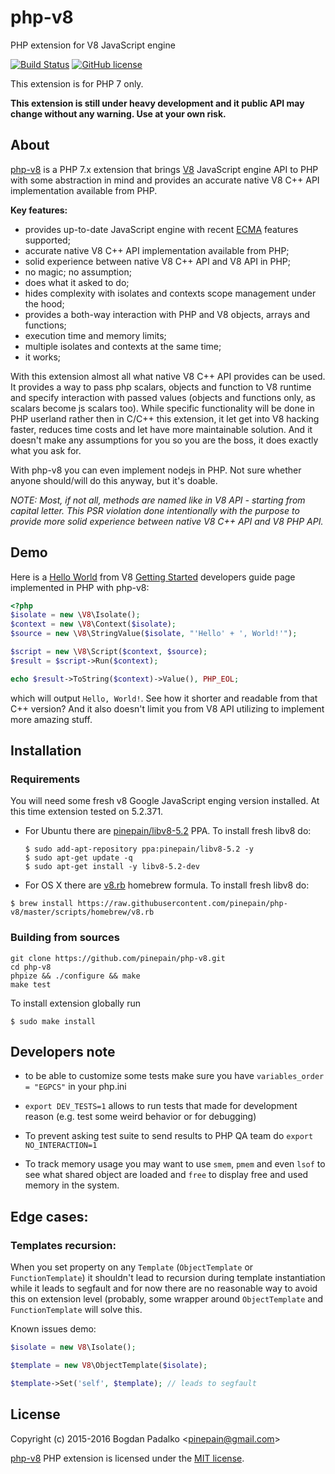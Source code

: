 # php-v8
PHP extension for V8 JavaScript engine

[![Build Status](https://travis-ci.org/pinepain/php-v8.svg)](https://travis-ci.org/pinepain/php-v8)
[![GitHub license](https://img.shields.io/badge/license-MIT-blue.svg)](https://raw.githubusercontent.com/pinepain/php-v8/master/LICENSE)

This extension is for PHP 7 only.

**This extension is still under heavy development and it public API may change without any warning. Use at your own risk.**


## About
[php-v8](https://github.com/pinepain/php-v8) is a PHP 7.x extension
that brings [V8](https://developers.google.com/v8/intro) JavaScript engine API to PHP with some abstraction in mind and
provides an accurate native V8 C++ API implementation available from PHP.

**Key features:**
 - provides up-to-date JavaScript engine with recent [ECMA](http://kangax.github.io/compat-table) features supported;
 - accurate native V8 C++ API implementation available from PHP;
 - solid experience between native V8 C++ API and V8 API in PHP;
 - no magic; no assumption;
 - does what it asked to do;
 - hides complexity with isolates and contexts scope management under the hood;
 - provides a both-way interaction with PHP and V8 objects, arrays and functions;
 - execution time and memory limits;
 - multiple isolates and contexts at the same time;
 - it works;

With this extension almost all what native V8 C++ API provides can be used. It provides a way to pass php scalars,
objects and function to V8 runtime and specify interaction with passed values (objects and functions only, as scalars
become js scalars too). While specific functionality will be done in PHP userland rather then in C/C++ this extension,
it let get into V8 hacking faster, reduces time costs and let have more maintainable solution. And it doesn't make any
assumptions for you so you are the boss, it does exactly what you ask for.

With php-v8 you can even implement nodejs in PHP. Not sure whether anyone should/will do this anyway, but it's doable.

*NOTE: Most, if not all, methods are named like in V8 API - starting from capital letter. This PSR violation done
intentionally with the purpose to provide more solid experience between native V8 C++ API and V8 PHP API.*


## Demo

Here is a [Hello World](https://developers.google.com/v8/get_started#hello-world)
from V8 [Getting Started](https://developers.google.com/v8/intro) developers guide page implemented in PHP with php-v8:

```php
<?php
$isolate = new \V8\Isolate();
$context = new \V8\Context($isolate);
$source = new \V8\StringValue($isolate, "'Hello' + ', World!'");

$script = new \V8\Script($context, $source);
$result = $script->Run($context);

echo $result->ToString($context)->Value(), PHP_EOL;
```

which will output `Hello, World!`. See how it shorter and readable from that C++ version? And it also doesn't limit you
from V8 API utilizing to implement more amazing stuff.


## Installation

### Requirements

You will need some fresh v8 Google JavaScript enging version installed. At this time extension tested on 5.2.371.

 - For Ubuntu there are [pinepain/libv8-5.2](https://launchpad.net/~pinepain/+archive/ubuntu/libv8-5.2) PPA.
   To install fresh libv8 do:

   ```
   $ sudo add-apt-repository ppa:pinepain/libv8-5.2 -y
   $ sudo apt-get update -q
   $ sudo apt-get install -y libv8-5.2-dev
   ```
 - For OS X there are [v8.rb](https://github.com/pinepain/php-v8/blob/master/scripts/homebrew/v8.rb) homebrew formula.
  To install fresh libv8 do:

  ```
  $ brew install https://raw.githubusercontent.com/pinepain/php-v8/master/scripts/homebrew/v8.rb
  ```

### Building from sources

```
git clone https://github.com/pinepain/php-v8.git
cd php-v8
phpize && ./configure && make
make test
```

To install extension globally run

```
$ sudo make install
```

## Developers note
 - to be able to customize some tests make sure you have `variables_order = "EGPCS"` in your php.ini
 - `export DEV_TESTS=1` allows to run tests that made for development reason (e.g. test some weird behavior or for debugging)
 - To prevent asking test suite to send results to PHP QA team do `export NO_INTERACTION=1`

 - To track memory usage you may want to use `smem`, `pmem` and even `lsof` to see what shared object are loaded
   and `free` to display free and used memory in the system.


## Edge cases:

### Templates recursion:

When you set property on any `Template` (`ObjectTemplate` or `FunctionTemplate`) it shouldn't lead to recursion during
template instantiation while it leads to segfault and for now there are no reasonable way to avoid this on extension
level (probably, some wrapper around `ObjectTemplate` and `FunctionTemplate` will solve this.

Known issues demo:

```php
$isolate = new V8\Isolate();

$template = new V8\ObjectTemplate($isolate);

$template->Set('self', $template); // leads to segfault
```

## License

Copyright (c) 2015-2016 Bogdan Padalko &lt;pinepain@gmail.com&gt;

[php-v8](https://github.com/pinepain/php-v8) PHP extension is licensed under the [MIT license](http://opensource.org/licenses/MIT).
